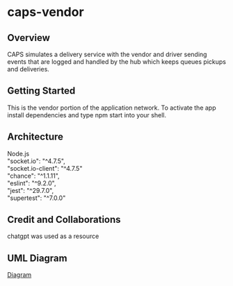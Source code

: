 # caps-vendor

## Overview
CAPS simulates a delivery service with the vendor and driver sending events that are logged and handled by the hub which keeps queues pickups and deliveries.

## Getting Started
This is the vendor portion of the application network. To activate the app install dependencies and type npm start into your shell. 

## Architecture
Node.js\
"socket.io": "^4.7.5",\
 "socket.io-client": "^4.7.5"\
"chance": "^1.1.11",\
"eslint": "^9.2.0",\
"jest": "^29.7.0",\
"supertest": "^7.0.0"

## Credit and Collaborations
chatgpt was used as a resource

## UML Diagram
[Diagram](UML_Diagram.png)